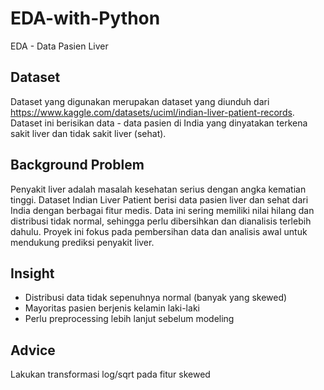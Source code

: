 # EDA-with-Python
EDA - Data Pasien Liver

## Dataset
Dataset yang digunakan merupakan dataset yang diunduh dari https://www.kaggle.com/datasets/uciml/indian-liver-patient-records. Dataset ini berisikan data - data pasien di India yang dinyatakan terkena sakit liver dan tidak sakit liver (sehat).

## Background Problem
Penyakit liver adalah masalah kesehatan serius dengan angka kematian tinggi. Dataset Indian Liver Patient berisi data pasien liver dan sehat dari India dengan berbagai fitur medis. Data ini sering memiliki nilai hilang dan distribusi tidak normal, sehingga perlu dibersihkan dan dianalisis terlebih dahulu. Proyek ini fokus pada pembersihan data dan analisis awal untuk mendukung prediksi penyakit liver.

## Insight
- Distribusi data tidak sepenuhnya normal (banyak yang skewed)
- Mayoritas pasien berjenis kelamin laki-laki
- Perlu preprocessing lebih lanjut sebelum modeling

## Advice
Lakukan transformasi log/sqrt pada fitur skewed
